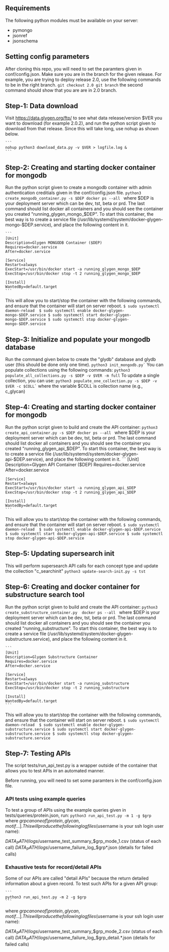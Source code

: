 ## Requirements
The following python modules must be available on your server:

* pymongo
* jsonref
* jsonschema


## Setting config parameters
After cloning this repo, you will need to set the paramters given in
conf/config.json. Make sure you are in the branch for the given release.
For example, you are trying to deploy release 2.0, use the following 
commands to be in the right branch.
    ```
    git checkout 2.0
    git branch
    ```
the second command should show that you are are in 2.0 branch.



## Step-1: Data download
Visit https://data.glygen.org/ftp/ to see what data release/version $VER you want to 
download (for example 2.0.2), and run the python script given to download from
that release. Since this will take long, use nohup as shown below.

    ```
    nohup python3 download_data.py -v $VER > logfile.log & 
    ```


## Step-2: Creating and starting docker container for mongodb
Run the python script given to create a mongodb container with admin
authentication creditials given in the conf/config.json file.
    ```
    python3 create_mongodb_container.py -s $DEP
    docker ps --all 
    ```
where $DEP is your deployment server which can be  dev, tst, beta or prd.
The last command should list docker all containers and you should see the container
you created "running_glygen_mongo_$DEP". To start this container, the best way is
to create a service file (/usr/lib/systemd/system/docker-glygen-mongo-$DEP.service),
and place the following content in it. 

    ```
    [Unit]
    Description=Glygen MONGODB Container ($DEP)
    Requires=docker.service
    After=docker.service

    [Service]
    Restart=always
    ExecStart=/usr/bin/docker start -a running_glygen_mongo_$DEP
    ExecStop=/usr/bin/docker stop -t 2 running_glygen_mongo_$DEP

    [Install]
    WantedBy=default.target
    ```

This will allow you to start/stop the container with the following commands, and ensure
that the container will start on server reboot.
    ```
    $ sudo systemctl daemon-reload 
    $ sudo systemctl enable docker-glygen-mongo-$DEP.service
    $ sudo systemctl start docker-glygen-mongo-$DEP.service
    $ sudo systemctl stop docker-glygen-mongo-$DEP.service
    ```


## Step-3: Initialize and populate your mongodb database
 Run the command given below to create the "glydb" database and glydb user
(this should be done only one time). 
    ```
    python3 init_mongodb.py`
    ```
You can populate collections using the following commands:
    ```
    python3 populate_all_collections.py -s $DEP -v $VER -m full
    ```
To update a single collection, you can use:
    ```
    python3 populate_one_collection.py -s $DEP -v $VER -c $COLL`
    ```
where the variable $COLL is collection name (e.g., c_glycan)



## Step-4: Creating and starting docker container for mongodb
Run the python script given to build and create the API container:
    ```
    python3 create_api_container.py -s $DEP
    docker ps --all 
    ```
where $DEP is your deployment server which can be  dev, tst, beta or prd.
The last command should list docker all containers and you should see the container
you created "running_glygen_api_$DEP". To start this container, the best way is
to create a service file (/usr/lib/systemd/system/docker-glygen-api-$DEP.service),
and place the following content in it. 
    ```
    [Unit]
    Description=Glygen API Container ($DEP)
    Requires=docker.service
    After=docker.service

    [Service]
    Restart=always
    ExecStart=/usr/bin/docker start -a running_glygen_api_$DEP
    ExecStop=/usr/bin/docker stop -t 2 running_glygen_api_$DEP

    [Install]
    WantedBy=default.target
    ```

This will allow you to start/stop the container with the following commands, and ensure
that the container will start on server reboot.
    ```
    $ sudo systemctl daemon-reload 
    $ sudo systemctl enable docker-glygen-api-$DEP.service
    $ sudo systemctl start docker-glygen-api-$DEP.service
    $ sudo systemctl stop docker-glygen-api-$DEP.service
    ```


## Step-5: Updating supersearch init 
This will perform supersearch API calls for each concept type and
update the collection "c_searchinit"
    ```
    python3 update-search-init.py -s tst
    ```


## Step-6: Creating and docker container for substructure search tool
Run the python script given to build and create the API container:
    ```
    python3 create_substructure_container.py 
    docker ps --all 
    ```
where $DEP is your deployment server which can be  dev, tst, beta or prd.
The last command should list docker all containers and you should see the container
you created "running_substructure". To start this container, the best way is
to create a service file (/usr/lib/systemd/system/docker-glygen-substructure.service),
and place the following content in it. 

    ```
    [Unit]
    Description=Glygen Substructure Container
    Requires=docker.service
    After=docker.service

    [Service]
    Restart=always
    ExecStart=/usr/bin/docker start -a running_substructure
    ExecStop=/usr/bin/docker stop -t 2 running_substructure

    [Install]
    WantedBy=default.target
    ```

This will allow you to start/stop the container with the following commands, and ensure
that the container will start on server reboot.
    ```
    $ sudo systemctl daemon-reload 
    $ sudo systemctl enable docker-glygen-substructure.service
    $ sudo systemctl start docker-glygen-substructure.service
    $ sudo systemctl stop docker-glygen-substructure.service
    ```


## Step-7: Testing APIs
The script tests/run_api_test.py is a wrapper outside of the container 
that allows you to test APIs in an automated manner. 

Before running, you will need to set some paramters in the 
conf/config.json file.

### API tests using example queries
To test a group of APIs using the example queries given in 
tests/queries/protein.json, run:
    ```
    python3 run_api_test.py -m 1 -g $grp
    ```
where $grp can one of [protein, glycan, motif ...]. This will produce 
the following log files ($username is your ssh login user name):

$DATA_PATH/logs/$username_test_summary_$grp_mode_1.csv (status of each call)
$DATA_PATH/logs/$username_failure_log_$grp*.json (details for failed calls)


### Exhaustive tests for record/detail APIs
Some of our APIs are called "detail APIs" because the return detailed
information about a given record. To test such APIs for a given API group:

    ```
    python3 run_api_test.py -m 2 -g $grp
    ```
where $grp can one of [protein, glycan, motif ...]. This will produce 
the following log files ($username is your ssh login user name):

$DATA_PATH/logs/$username_test_summary_$grp_mode_2.csv (status of each call)
$DATA_PATH/logs/$username_failure_log_$grp_detail.*.json (details for failed calls)




